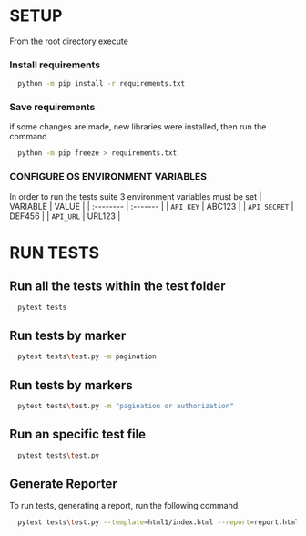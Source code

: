 
# SETUP

From the root directory execute
### Install requirements
```bash
  python -m pip install -r requirements.txt
```


### Save requirements
if some changes are made, new libraries were installed, then run the command
```bash
  python -m pip freeze > requirements.txt
```




### CONFIGURE OS ENVIRONMENT VARIABLES
In order to run the tests suite 3 environment variables must be set
| VARIABLE     | VALUE     |
| :--------    | :-------  | 
| `API_KEY`    | ABC123    |
| `API_SECRET` | DEF456    |
| `API_URL`    | URL123    |


# RUN TESTS

## Run all the tests within the test folder
```bash
  pytest tests
```

## Run tests by marker
```bash
  pytest tests\test.py -m pagination
```

## Run tests by markers
```bash
  pytest tests\test.py -m "pagination or authorization"
```

## Run an specific test file
```bash
  pytest tests\test.py
```

## Generate Reporter
To run tests, generating a report, run the following command

```bash
  pytest tests\test.py --template=html1/index.html --report=report.html
```
